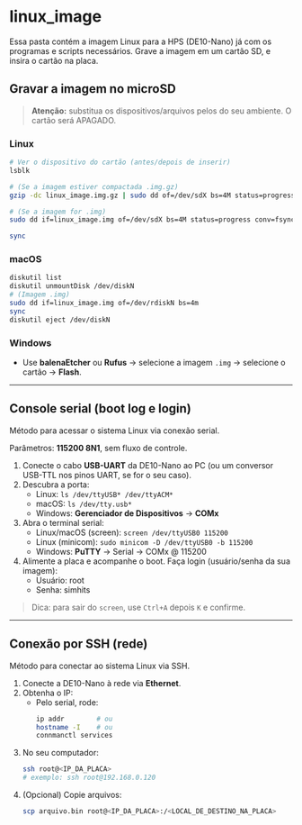 # linux_image

Essa pasta contém a imagem Linux para a HPS (DE10-Nano) já com os programas e scripts necessários.
Grave a imagem em um cartão SD, e insira o cartão na placa. 

## Gravar a imagem no microSD

> **Atenção:** substitua os dispositivos/arquivos pelos do seu ambiente. O cartão será APAGADO.

### Linux
```bash
# Ver o dispositivo do cartão (antes/depois de inserir)
lsblk

# (Se a imagem estiver compactada .img.gz)
gzip -dc linux_image.img.gz | sudo dd of=/dev/sdX bs=4M status=progress conv=fsync

# (Se a imagem for .img)
sudo dd if=linux_image.img of=/dev/sdX bs=4M status=progress conv=fsync

sync
```

### macOS
```bash
diskutil list
diskutil unmountDisk /dev/diskN
# (Imagem .img)
sudo dd if=linux_image.img of=/dev/rdiskN bs=4m
sync
diskutil eject /dev/diskN
```

### Windows
- Use **balenaEtcher** ou **Rufus** → selecione a imagem `.img` → selecione o cartão → **Flash**.

---

## Console serial (boot log e login)

Método para acessar o sistema Linux via conexão serial.

Parâmetros: **115200 8N1**, sem fluxo de controle.

1. Conecte o cabo **USB-UART** da DE10-Nano ao PC (ou um conversor USB-TTL nos pinos UART, se for o seu caso).
2. Descubra a porta:
   - Linux: `ls /dev/ttyUSB* /dev/ttyACM*`
   - macOS: `ls /dev/tty.usb*`
   - Windows: **Gerenciador de Dispositivos** → **COMx**
3. Abra o terminal serial:
   - Linux/macOS (screen): `screen /dev/ttyUSB0 115200`
   - Linux (minicom): `sudo minicom -D /dev/ttyUSB0 -b 115200`
   - Windows: **PuTTY** → Serial → COMx @ 115200
4. Alimente a placa e acompanhe o boot. Faça login (usuário/senha da sua imagem): 
   - Usuário: root
   - Senha: simhits

> Dica: para sair do `screen`, use `Ctrl+A` depois `K` e confirme.

---

## Conexão por SSH (rede)

Método para conectar ao sistema Linux via SSH.

1. Conecte a DE10-Nano à rede via **Ethernet**.
2. Obtenha o IP:
   - Pelo serial, rode:  
     ```bash
     ip addr        # ou
     hostname -I    # ou
     connmanctl services
     ```
3. No seu computador:
   ```bash
   ssh root@<IP_DA_PLACA>
   # exemplo: ssh root@192.168.0.120
   ```
4. (Opcional) Copie arquivos:
   ```bash
   scp arquivo.bin root@<IP_DA_PLACA>:/<LOCAL_DE_DESTINO_NA_PLACA>
   ```


